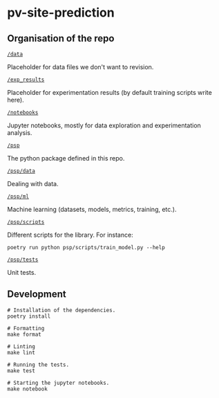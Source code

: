 # pv-site-prediction

## Organisation of the repo

[`/data`](./data)

Placeholder for data files we don't want to revision.

[`/exp_results`](./exp_results)

Placeholder for experimentation results (by default training scripts write here).

[`/notebooks`](./notebooks)

Jupyter notebooks, mostly for data exploration and experimentation analysis.

[`/psp`](./psp)

The python package defined in this repo.

[`/psp/data`](./psp/data)

Dealing with data.

[`/psp/ml`](./psp/ml)

Machine learning (datasets, models, metrics, training, etc.).

[`/psp/scripts`](./psp/scripts)

Different scripts for the library. For instance:

    poetry run python psp/scripts/train_model.py --help

[`/psp/tests`](./psp/tests)

Unit tests.

## Development

    # Installation of the dependencies.
    poetry install

    # Formatting
    make format

    # Linting
    make lint

    # Running the tests.
    make test

    # Starting the jupyter notebooks.
    make notebook
